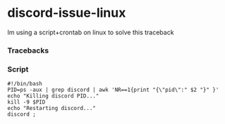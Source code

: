 # discord-issue-linux

Im using a script+crontab on linux to solve this traceback


### Tracebacks








### Script

```
#!/bin/bash
PID=ps -aux | grep discord | awk 'NR==1{print "{\"pid\":" $2 "}" }'
echo "Killing discord PID..."
kill -9 $PID
echo "Restarting discord..."
discord ;
```
